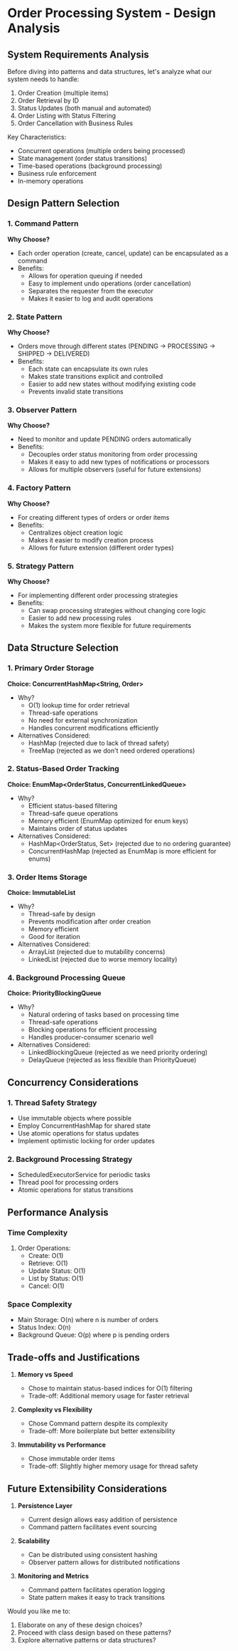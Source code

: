 # Order Processing System - Design Analysis

## System Requirements Analysis

Before diving into patterns and data structures, let's analyze what our system needs to handle:

1. Order Creation (multiple items)
2. Order Retrieval by ID
3. Status Updates (both manual and automated)
4. Order Listing with Status Filtering
5. Order Cancellation with Business Rules

Key Characteristics:
- Concurrent operations (multiple orders being processed)
- State management (order status transitions)
- Time-based operations (background processing)
- Business rule enforcement
- In-memory operations

## Design Pattern Selection

### 1. Command Pattern
**Why Choose?**
- Each order operation (create, cancel, update) can be encapsulated as a command
- Benefits:
  - Allows for operation queuing if needed
  - Easy to implement undo operations (order cancellation)
  - Separates the requester from the executor
  - Makes it easier to log and audit operations

### 2. State Pattern
**Why Choose?**
- Orders move through different states (PENDING → PROCESSING → SHIPPED → DELIVERED)
- Benefits:
  - Each state can encapsulate its own rules
  - Makes state transitions explicit and controlled
  - Easier to add new states without modifying existing code
  - Prevents invalid state transitions

### 3. Observer Pattern
**Why Choose?**
- Need to monitor and update PENDING orders automatically
- Benefits:
  - Decouples order status monitoring from order processing
  - Makes it easy to add new types of notifications or processors
  - Allows for multiple observers (useful for future extensions)

### 4. Factory Pattern
**Why Choose?**
- For creating different types of orders or order items
- Benefits:
  - Centralizes object creation logic
  - Makes it easier to modify creation process
  - Allows for future extension (different order types)

### 5. Strategy Pattern
**Why Choose?**
- For implementing different order processing strategies
- Benefits:
  - Can swap processing strategies without changing core logic
  - Easier to add new processing rules
  - Makes the system more flexible for future requirements

## Data Structure Selection

### 1. Primary Order Storage
**Choice: ConcurrentHashMap<String, Order>**
- Why?
  - O(1) lookup time for order retrieval
  - Thread-safe operations
  - No need for external synchronization
  - Handles concurrent modifications efficiently
- Alternatives Considered:
  - HashMap (rejected due to lack of thread safety)
  - TreeMap (rejected as we don't need ordered operations)

### 2. Status-Based Order Tracking
**Choice: EnumMap<OrderStatus, ConcurrentLinkedQueue<String>>**
- Why?
  - Efficient status-based filtering
  - Thread-safe queue operations
  - Memory efficient (EnumMap optimized for enum keys)
  - Maintains order of status updates
- Alternatives Considered:
  - HashMap<OrderStatus, Set<String>> (rejected due to no ordering guarantee)
  - ConcurrentHashMap (rejected as EnumMap is more efficient for enums)

### 3. Order Items Storage
**Choice: ImmutableList<OrderItem>**
- Why?
  - Thread-safe by design
  - Prevents modification after order creation
  - Memory efficient
  - Good for iteration
- Alternatives Considered:
  - ArrayList (rejected due to mutability concerns)
  - LinkedList (rejected due to worse memory locality)

### 4. Background Processing Queue
**Choice: PriorityBlockingQueue<OrderProcessingTask>**
- Why?
  - Natural ordering of tasks based on processing time
  - Thread-safe operations
  - Blocking operations for efficient processing
  - Handles producer-consumer scenario well
- Alternatives Considered:
  - LinkedBlockingQueue (rejected as we need priority ordering)
  - DelayQueue (rejected as less flexible than PriorityQueue)

## Concurrency Considerations

### 1. Thread Safety Strategy
- Use immutable objects where possible
- Employ ConcurrentHashMap for shared state
- Use atomic operations for status updates
- Implement optimistic locking for order updates

### 2. Background Processing Strategy
- ScheduledExecutorService for periodic tasks
- Thread pool for processing orders
- Atomic operations for status transitions

## Performance Analysis

### Time Complexity
1. Order Operations:
   - Create: O(1)
   - Retrieve: O(1)
   - Update Status: O(1)
   - List by Status: O(1)
   - Cancel: O(1)

### Space Complexity
- Main Storage: O(n) where n is number of orders
- Status Index: O(n)
- Background Queue: O(p) where p is pending orders

## Trade-offs and Justifications

1. **Memory vs Speed**
   - Chose to maintain status-based indices for O(1) filtering
   - Trade-off: Additional memory usage for faster retrieval

2. **Complexity vs Flexibility**
   - Chose Command pattern despite its complexity
   - Trade-off: More boilerplate but better extensibility

3. **Immutability vs Performance**
   - Chose immutable order items
   - Trade-off: Slightly higher memory usage for thread safety

## Future Extensibility Considerations

1. **Persistence Layer**
   - Current design allows easy addition of persistence
   - Command pattern facilitates event sourcing

2. **Scalability**
   - Can be distributed using consistent hashing
   - Observer pattern allows for distributed notifications

3. **Monitoring and Metrics**
   - Command pattern facilitates operation logging
   - State pattern makes it easy to track transitions

Would you like me to:
1. Elaborate on any of these design choices?
2. Proceed with class design based on these patterns?
3. Explore alternative patterns or data structures?